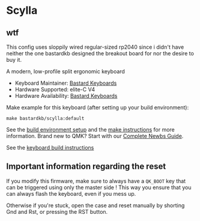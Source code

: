# Scylla

## wtf

This config uses sloppily wired regular-sized rp2040 since i didn't have neither the one bastardkb designed the breakout board for nor the desire to buy it.

A modern, low-profile split ergonomic keyboard

* Keyboard Maintainer: [Bastard Keyboards](https://github.com/Bastardkb/)
* Hardware Supported: elite-C V4
* Hardware Availability: [Bastard Keyboards](https://bastardkb.com/)

Make example for this keyboard (after setting up your build environment):

    make bastardkb/scylla:default

See the [build environment setup](https://docs.qmk.fm/#/getting_started_build_tools) and the [make instructions](https://docs.qmk.fm/#/getting_started_make_guide) for more information. Brand new to QMK? Start with our [Complete Newbs Guide](https://docs.qmk.fm/#/newbs).

See the [keyboard build instructions](https://docs.bastardkb.com)


## Important information regarding the reset

If you modify this firmware, make sure to always have a `QK_BOOT` key that can be triggered using only the master side ! This way you ensure that you can always flash the keyboard, even if you mess up.

Otherwise if you're stuck, open the case and reset manually by shorting Gnd and Rst, or pressing the RST button.
